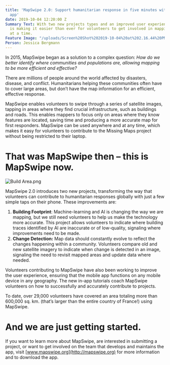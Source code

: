 ```yaml
---
title: 'MapSwipe 2.0: Support humanitarian response in five minutes with a mobile
  app'
date: 2019-10-04 12:20:00 Z
Summary Text: With two new projects types and an improved user experience, MapSwipe
  is making it easier than ever for volunteers to get involved in mapping, one swipe
  at a time.
Feature Image: "/uploads/Screen%20Shot%202019-10-04%20at%202.16.44%20PM.png"
Person: Jessica Bergmann
---
```


In 2015, MapSwipe began as a solution to a complex question: *How do we better identify where communities and populations are, allowing mapping to be more efficient and effective?*

There are millions of people around the world affected by disasters, disease, and conflict. Humanitarians helping these communities often have to cover large areas, but don’t have the map information for an efficient, effective response.
 
MapSwipe enables volunteers to swipe through a series of satellite images, tapping in areas where they find crucial infrastructure, such as buildings and roads. This enables mappers to focus only on areas where they know features are located, saving time and producing a more accurate map for first responders. MapSwipe can be used anywhere and at any time, which makes it easy for volunteers to contribute to the Missing Maps project without being restricted to their laptop.
 
# That was MapSwipe then – this is MapSwipe now.
![Build Area.png](/uploads/Build%20Area.png)

MapSwipe 2.0 introduces two new projects, transforming the way that volunteers can contribute to humanitarian responses globally with just a few simple taps on their phone. These improvements are:
 
1. **Building Footprint**: Machine-learning and AI is changing the way we are mapping, but we still need volunteers to help us make the technology more accurate.  This project allows volunteers to indicate where building traces identified by AI are inaccurate or of low-quality, signaling where improvements need to be made.
2. **Change Detection:** Map data should constantly evolve to reflect the changes happening within a community. Volunteers compare old and new satellite imagery to indicate when change is detected in an image, signaling the need to revisit mapped areas and update data where needed.
 
Volunteers contributing to MapSwipe have also been working to improve the user experience, ensuring that the mobile app functions on any mobile device in any geography. The new in-app tutorials coach MapSwipe volunteers on how to successfully and accurately contribute to projects.
 
To date, over 29,000 volunteers have covered an area totaling more than 600,000 sq. km. (that’s larger than the entire country of France!) using MapSwipe. 

# And we are just getting started.
 
If you want to learn more about MapSwipe, are interested in submitting a project, or want to get involved on the team that develops and maintains the app, visit [www.mapswipe.org](http://mapswipe.org) for more information and to download the app.
